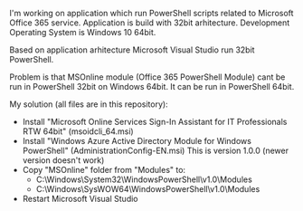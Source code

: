 I'm working on application which run PowerShell scripts related to Microsoft Office 365 service.
Application is build with 32bit arhitecture.
Development Operating System is Windows 10 64bit.

Based on application arhitecture Microsoft Visual Studio run 32bit PowerShell.

Problem is that MSOnline module (Office 365 PowerShell Module) cant be run in PowerShell 32bit on Windows 64bit. It can be run in PowerShell 64bit.

My solution (all files are in this repository):

- Install "Microsoft Online Services Sign-In Assistant for IT Professionals RTW 64bit" (msoidcli_64.msi)
- Install "Windows Azure Active Directory Module for Windows PowerShell" (AdministrationConfig-EN.msi) This is version 1.0.0 (newer version doesn't work)
- Copy "MSOnline" folder from "Modules" to:
	- C:\Windows\System32\WindowsPowerShell\v1.0\Modules
	- C:\Windows\SysWOW64\WindowsPowerShell\v1.0\Modules
- Restart Microsoft Visual Studio
